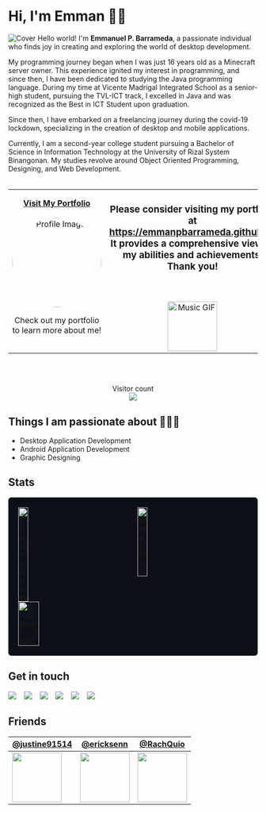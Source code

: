 
# Hi, I'm Emman 👋🏾

![Cover](https://drive.google.com/uc?export=view&id=1OGOKYZNt6vDvfkj_C5kJmqty8u0jYN_d)
Hello world! I'm <b>Emmanuel P. Barrameda</b>, a passionate individual who finds joy in creating and exploring the world of desktop development.

My programming journey began when I was just 16 years old as a Minecraft server owner. This experience ignited my interest in programming, and since then, I have been dedicated to studying the Java programming language. During my time at Vicente Madrigal Integrated School as a senior-high student, pursuing the TVL-ICT track, I excelled in Java and was recognized as the Best in ICT Student upon graduation.

Since then, I have embarked on a freelancing journey during the covid-19 lockdown, specializing in the creation of desktop and mobile applications.

Currently, I am a second-year college student pursuing a Bachelor of Science in Information Technology at the University of Rizal System Binangonan. My studies revolve around Object Oriented Programming, Designing, and Web Development.
<br>
</br>

<!-- Social -->
<table width="100%" align="center">
  <tr>
    <td align="center">
      <a href="https://emmanpbarrameda.github.io">
        <strong>Visit My Portfolio</strong>
        <br />
        <br />
        <img src="https://avatars.githubusercontent.com/u/67356375?v=4" alt="Profile Image" width="180" style="border-radius: 50%;" />
      </a>
      <br />
      <p>Check out my portfolio to learn more about me!</p>
    </td>
    <td align="center">
      <h3>Please consider visiting my portfolio at <a href="https://emmanpbarrameda.github.io">https://emmanpbarrameda.github.io</a>. It provides a comprehensive view of my abilities and achievements. Thank you!</h3>
      <br />
      <br />
      <img src="images/music.gif" alt="Music GIF" height="100" />
    </td>
  </tr>
</table>

</br>

##



<p align="center"> 
  Visitor count<br>
  <img src="https://profile-counter.glitch.me/emmanpbarrameda/count.svg" />
</p>



## Things I am passionate about 👩🏾‍💻

- Desktop Application Development
- Android Application Development
- Graphic Designing

## Stats

<div style="display: flex; flex-wrap: wrap; justify-content: space-between; align-items: flex-start; background-color: #0D1117; padding: 20px; border-radius: 6px;">
  <a href="https://github.com/anuraghazra/github-readme-stats" style="flex-basis: 48%; text-decoration: none;">
    <img src="https://github-readme-stats.vercel.app/api/top-langs/?username=emmanpbarrameda&layout=compact&langs_count=10&theme=dark" alt="Top Languages" style="width: 30%">
  </a>
  
  <a href="https://github.com/anuraghazra/github-readme-stats" style="flex-basis: 48%; text-decoration: none;">
    <img src="https://github-readme-stats.vercel.app/api?username=emmanpbarrameda&show_icons=true&count_private=true&theme=dark" alt="GitHub Stats" style="width: 30%">
  </a>
  
  <a href="https://streak-stats.demolab.com/?user=emmanpbarrameda" style="flex-basis: 100%; text-decoration: none;">
    <img src="https://streak-stats.demolab.com/?user=emmanpbarrameda&theme=dark" alt="GitHub Streak Stats" style="width: 30%">
  </a>
</div>




## Get in touch

<a href="https://emmanpbarrameda.github.io" target="_blank"><img src="https://img.shields.io/badge/My Portfolio-%20-blue?style=for-the-badge&logo=web"></a>
&nbsp;&nbsp;
<a href="mailto:emmanuelbarrameda1@gmail.com" target="_blank"><img src="https://img.shields.io/badge/Email-%20-red?style=for-the-badge&logo=gmail"></a>
&nbsp;&nbsp;
<a href="https://facebook.com/emmanpbarrameda/" target="_blank"><img src="https://img.shields.io/badge/Facebook-%20-blue?style=for-the-badge&logo=facebook"></a>
&nbsp;&nbsp;
<a href="https://t.me/emmanpbarrameda/" target="_blank"><img src="https://img.shields.io/badge/Telegram-%20-blue?style=for-the-badge&logo=telegram"></a>
&nbsp;&nbsp;
<a href="https://linkedin.com/in/emmanpbarrameda/" target="_blank"><img src="https://img.shields.io/badge/LinkedIn-%20-blue?style=for-the-badge&logo=linkedin"></a>
&nbsp;&nbsp;
<a href="https://github.com/emmanpbarrameda/" target="_blank"><img src="https://img.shields.io/badge/GitHub-%20-black?style=for-the-badge&logo=github"></a>



## Friends

| [@justine91514](https://github.com/justine91514) | [@ericksenn](https://github.com/ericksenn) | [@RachQuio](https://github.com/RachQuio) |
| --- | --- | --- |
| <img src="https://avatars.githubusercontent.com/justine91514?s=100" width="100" height="100"> | <img src="https://avatars.githubusercontent.com/ericksenn?s=100" width="100" height="100"> | <img src="https://avatars.githubusercontent.com/RachQuio?s=100" width="100" height="100"> |
